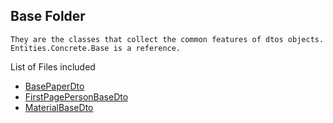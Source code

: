 ## Base Folder

    They are the classes that collect the common features of dtos objects.
    Entities.Concrete.Base is a reference.

List of Files included

* [BasePaperDto](BasePaperDto.cs)
* [FirstPagePersonBaseDto](FirstPagePersonBaseDto.cs)
* [MaterialBaseDto](MaterialBaseDto)

<!-- (file comments will be made after.) -->

<!-- First write date: 00:50 13.08.2022 -->
<!-- Update date: Null -->